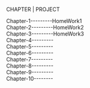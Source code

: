 CHAPTER       |         PROJECT

Chapter-1---------HomeWork1  
Chapter-2---------HomeWork2  
Chapter-3---------HomeWork3  
Chapter-4---------  
Chapter-5---------  
Chapter-6---------  
Chapter-7---------  
Chapter-8---------  
Chapter-9---------  
Chapter-10--------  
